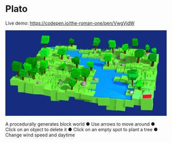 # Plato
Live demo:
https://codepen.io/the-roman-one/pen/VwgVjdW

![alt text](https://raw.githubusercontent.com/TheRomanOne/Plato/master/v3.PNG)

A procedurally generates block world
● Use arrows to move around
● Click on an object to delete it
● Click on an empty spot to plant a tree
● Change wind speed and daytime
